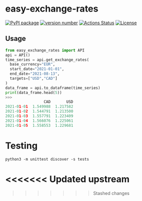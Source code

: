 # easy-exchange-rates

[![PyPI package](https://img.shields.io/badge/pip%20install-easy--exchange--rates-brightgreen)](https://pypi.org/project/easy-exchange-rates/) 
[![version number](https://img.shields.io/pypi/v/easy-exchange-rates?color=green&label=version)](https://pypi.org/project/easy-exchange-rates/) 
[![Actions Status](https://github.com/tomchen/example_pypi_package/workflows/Test/badge.svg)](https://github.com/oddaspa/easy-exchange-rates/actions) 
[![License](https://img.shields.io/github/license/oddaspa/easy-exchange-rates)](https://github.com/oddaspa/easy-exchange-rates/blob/main/LICENSE.txt)

## Usage
```python
from easy_exchange_rates import API
api = API()
time_series = api.get_exchange_rates(
  base_currency="EUR", 
  start_date="2021-01-01", 
  end_date="2021-08-13", 
  targets=["USD","CAD"]
)
data_frame = api.to_dataframe(time_series)
print(data_frame.head(5))
>>>
                 CAD       USD
2021-01-01  1.549988  1.217582
2021-01-02  1.544791  1.213500
2021-01-03  1.557791  1.223409
2021-01-04  1.566076  1.225061
2021-01-05  1.558553  1.229681
```


# Testing

```
python3 -m unittest discover -s tests
```
<<<<<<< Updated upstream
=======

>>>>>>> Stashed changes
